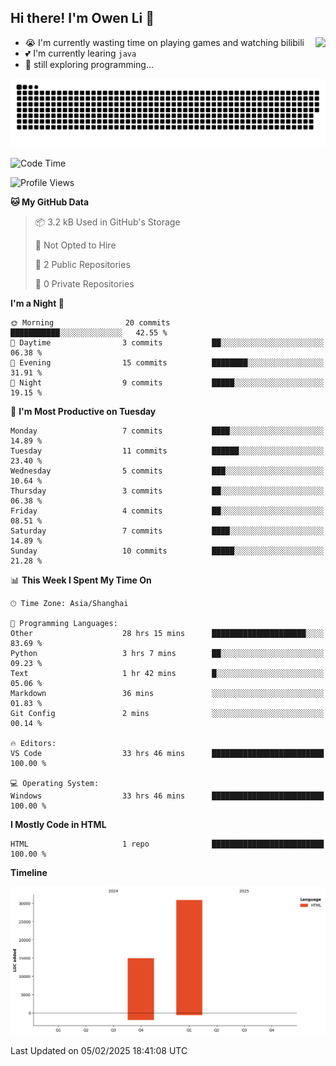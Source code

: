 ## Hi there! I'm Owen Li 👋

<a href="https://github.com/owenllli">
  <img align="right" src="https://github-readme-stats.vercel.app/api/top-langs/?username=owenllli&layout=normal" />
</a>

- 😭 I'm currently wasting time on playing games and watching bilibili
- 💕 I'm currently learing `java`
- 🤔 still exploring programming...

<!--
![Top Langs](https://github-readme-stats.vercel.app/api/top-langs/?username=owenllli&layout=normal)
-->

<picture>
  <source media="(prefers-color-scheme: dark)" srcset="https://raw.githubusercontent.com/owenllli/owenllli/output/github-snake-dark.svg" />
  <source media="(prefers-color-scheme: light)" srcset="https://raw.githubusercontent.com/owenllli/owenllli/output/github-snake.svg" />
  <img alt="github-snake" src="https://raw.githubusercontent.com/owenllli/owenllli/output/github-snake.svg" />
</picture>

<!--START_SECTION:waka-->
![Code Time](http://img.shields.io/badge/Code%20Time-48%20hrs%2024%20mins-blue)

![Profile Views](http://img.shields.io/badge/Profile%20Views-0-blue)

**🐱 My GitHub Data** 

> 📦 3.2 kB Used in GitHub's Storage 
 > 
> 🚫 Not Opted to Hire
 > 
> 📜 2 Public Repositories 
 > 
> 🔑 0 Private Repositories 
 > 
**I'm a Night 🦉** 

```text
🌞 Morning                20 commits          ███████████░░░░░░░░░░░░░░   42.55 % 
🌆 Daytime                3 commits           ██░░░░░░░░░░░░░░░░░░░░░░░   06.38 % 
🌃 Evening                15 commits          ████████░░░░░░░░░░░░░░░░░   31.91 % 
🌙 Night                  9 commits           █████░░░░░░░░░░░░░░░░░░░░   19.15 % 
```
📅 **I'm Most Productive on Tuesday** 

```text
Monday                   7 commits           ████░░░░░░░░░░░░░░░░░░░░░   14.89 % 
Tuesday                  11 commits          ██████░░░░░░░░░░░░░░░░░░░   23.40 % 
Wednesday                5 commits           ███░░░░░░░░░░░░░░░░░░░░░░   10.64 % 
Thursday                 3 commits           ██░░░░░░░░░░░░░░░░░░░░░░░   06.38 % 
Friday                   4 commits           ██░░░░░░░░░░░░░░░░░░░░░░░   08.51 % 
Saturday                 7 commits           ████░░░░░░░░░░░░░░░░░░░░░   14.89 % 
Sunday                   10 commits          █████░░░░░░░░░░░░░░░░░░░░   21.28 % 
```


📊 **This Week I Spent My Time On** 

```text
🕑︎ Time Zone: Asia/Shanghai

💬 Programming Languages: 
Other                    28 hrs 15 mins      █████████████████████░░░░   83.69 % 
Python                   3 hrs 7 mins        ██░░░░░░░░░░░░░░░░░░░░░░░   09.23 % 
Text                     1 hr 42 mins        █░░░░░░░░░░░░░░░░░░░░░░░░   05.06 % 
Markdown                 36 mins             ░░░░░░░░░░░░░░░░░░░░░░░░░   01.83 % 
Git Config               2 mins              ░░░░░░░░░░░░░░░░░░░░░░░░░   00.14 % 

🔥 Editors: 
VS Code                  33 hrs 46 mins      █████████████████████████   100.00 % 

💻 Operating System: 
Windows                  33 hrs 46 mins      █████████████████████████   100.00 % 
```

**I Mostly Code in HTML** 

```text
HTML                     1 repo              █████████████████████████   100.00 % 
```



**Timeline**

![Lines of Code chart](https://raw.githubusercontent.com/owenllli/owenllli/main/assets/bar_graph.png)


 Last Updated on 05/02/2025 18:41:08 UTC
<!--END_SECTION:waka-->
